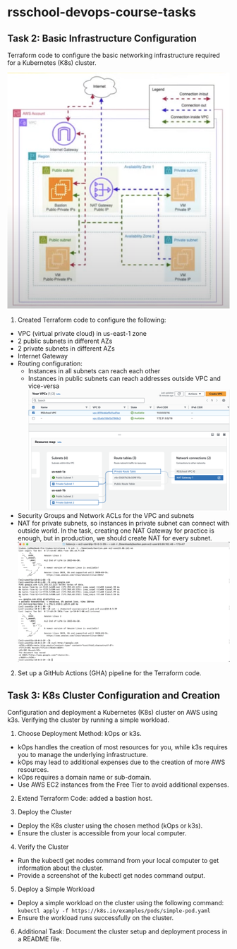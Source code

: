 # rsschool-devops-course-tasks

## Task 2: Basic Infrastructure Configuration

Terraform code to configure the basic networking infrastructure required for a Kubernetes (K8s) cluster.

![Task Schema](./public/schema.png)

1. Created Terraform code to configure the following:

- VPC (virtual private cloud) in us-east-1 zone
- 2 public subnets in different AZs
- 2 private subnets in different AZs
- Internet Gateway
- Routing configuration:
  - Instances in all subnets can reach each other
  - Instances in public subnets can reach addresses outside VPC and vice-versa
    ![Resource map](./public/routes.png)
- Security Groups and Network ACLs for the VPC and subnets
- NAT for private subnets, so instances in private subnet can connect with outside world. In the task, creating one NAT Gateway for practice is enough, but in production, we should create NAT for every subnet.
  ![Resource map](./public/terminal.png)

2. Set up a GitHub Actions (GHA) pipeline for the Terraform code.

## Task 3: K8s Cluster Configuration and Creation

Configuration and deployment a Kubernetes (K8s) cluster on AWS using k3s. Verifying the cluster by running a simple workload.

1. Choose Deployment Method: kOps or k3s.

- kOps handles the creation of most resources for you, while k3s requires you to manage the underlying infrastructure.
- kOps may lead to additional expenses due to the creation of more AWS resources.
- kOps requires a domain name or sub-domain.
- Use AWS EC2 instances from the Free Tier to avoid additional expenses.

2. Extend Terraform Code: added a bastion host.

3. Deploy the Cluster

- Deploy the K8s cluster using the chosen method (kOps or k3s).
- Ensure the cluster is accessible from your local computer.

4. Verify the Cluster

- Run the kubectl get nodes command from your local computer to get information about the cluster.
- Provide a screenshot of the kubectl get nodes command output.

5. Deploy a Simple Workload

- Deploy a simple workload on the cluster using the following command:
  `kubectl apply -f https://k8s.io/examples/pods/simple-pod.yaml`
- Ensure the workload runs successfully on the cluster.

6. Additional Task: Document the cluster setup and deployment process in a README file.
